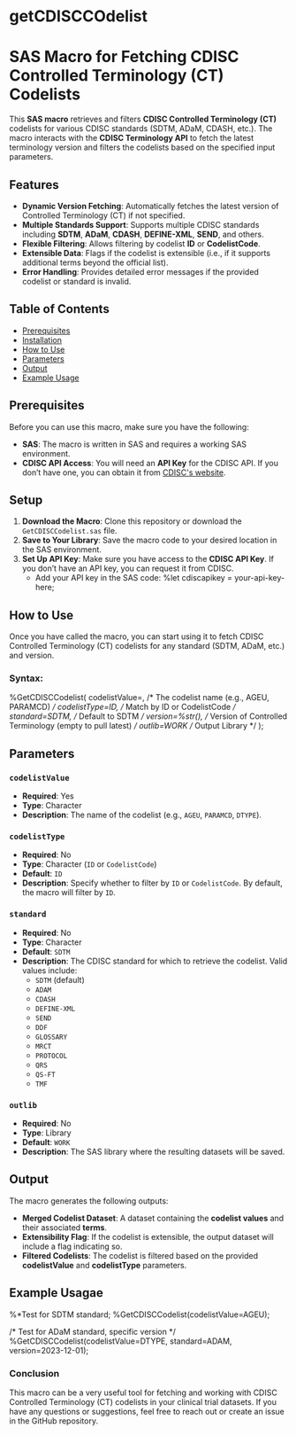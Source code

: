 # getCDISCCOdelist

# SAS Macro for Fetching CDISC Controlled Terminology (CT) Codelists

This **SAS macro** retrieves and filters **CDISC Controlled Terminology (CT)** codelists for various CDISC standards (SDTM, ADaM, CDASH, etc.). The macro interacts with the **CDISC Terminology API** to fetch the latest terminology version and filters the codelists based on the specified input parameters.

## Features

- **Dynamic Version Fetching**: Automatically fetches the latest version of Controlled Terminology (CT) if not specified.
- **Multiple Standards Support**: Supports multiple CDISC standards including **SDTM**, **ADaM**, **CDASH**, **DEFINE-XML**, **SEND**, and others.
- **Flexible Filtering**: Allows filtering by codelist **ID** or **CodelistCode**.
- **Extensible Data**: Flags if the codelist is extensible (i.e., if it supports additional terms beyond the official list).
- **Error Handling**: Provides detailed error messages if the provided codelist or standard is invalid.

## Table of Contents
- [Prerequisites](#prerequisites)
- [Installation](#Setup)
- [How to Use](#how-to-use)
- [Parameters](#parameters)
- [Output](#output)
- [Example Usage](#example-usage)


## Prerequisites
Before you can use this macro, make sure you have the following:
- **SAS**: The macro is written in SAS and requires a working SAS environment.
- **CDISC API Access**: You will need an **API Key** for the CDISC API. If you don’t have one, you can obtain it from [CDISC's website](https://www.cdisc.org/).

## Setup
1. **Download the Macro**: Clone this repository or download the `GetCDISCCodelist.sas` file.
2. **Save to Your Library**: Save the macro code to your desired location in the SAS environment.
3. **Set Up API Key**: Make sure you have access to the **CDISC API Key**. If you don’t have an API key, you can request it from CDISC.
   - Add your API key in the SAS code:
     %let cdiscapikey = your-api-key-here;
    

## How to Use
Once you have called the macro, you can start using it to fetch CDISC Controlled Terminology (CT) codelists for any standard (SDTM, ADaM, etc.) and version.

### Syntax:
%GetCDISCCodelist(
    codelistValue=,  /* The codelist name (e.g., AGEU, PARAMCD) */
    codelistType=ID,  /* Match by ID or CodelistCode */
    standard=SDTM,  /* Default to SDTM */
    version=%str(), /* Version of Controlled Terminology (empty to pull latest) */
    outlib=WORK /* Output Library */
);

## Parameters

### `codelistValue`
- **Required**: Yes
- **Type**: Character
- **Description**: The name of the codelist (e.g., `AGEU`, `PARAMCD`, `DTYPE`).
  
### `codelistType`
- **Required**: No
- **Type**: Character (`ID` or `CodelistCode`)
- **Default**: `ID`
- **Description**: Specify whether to filter by `ID` or `CodelistCode`. By default, the macro will filter by `ID`.

### `standard`
- **Required**: No
- **Type**: Character
- **Default**: `SDTM`
- **Description**: The CDISC standard for which to retrieve the codelist. Valid values include:
  - `SDTM` (default)
  - `ADAM`
  - `CDASH`
  - `DEFINE-XML`
  - `SEND`
  - `DDF`
  - `GLOSSARY`
  - `MRCT`
  - `PROTOCOL`
  - `QRS`
  - `QS-FT`
  - `TMF`
    
### `outlib`
- **Required**: No
- **Type**: Library
- **Default**: `WORK`
- **Description**: The SAS library where the resulting datasets will be saved.

## Output
The macro generates the following outputs:
- **Merged Codelist Dataset**: A dataset containing the **codelist values** and their associated **terms**.
- **Extensibility Flag**: If the codelist is extensible, the output dataset will include a flag indicating so.
- **Filtered Codelists**: The codelist is filtered based on the provided **codelistValue** and **codelistType** parameters.

## Example Usagae
%*Test for SDTM standard;
%GetCDISCCodelist(codelistValue=AGEU);

/* Test for ADaM standard, specific version */
%GetCDISCCodelist(codelistValue=DTYPE, standard=ADAM, version=2023-12-01);

### Conclusion
This macro can be a very useful tool for fetching and working with CDISC Controlled Terminology (CT) codelists in your clinical trial datasets. If you have any questions or suggestions, feel free to reach out or create an issue in the GitHub repository.
